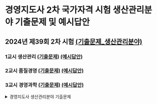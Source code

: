 경영지도사 2차 국가자격 시험 생산관리분야 기출문제 및 예시답안
=============================================================

2024년 제39회 2차 시험 [(기출문제_생산관리분야)](./기출문제.md#39회_생산관리분야)
----------------------
### 1교시 생산관리 [(기출문제)](./기출문제.md#39회_생산관리) [(예시답안)](./예시답안.md#생산관리_문제1_예시답안)
### 2교시 품질경영 [(기출문제)](./기출문제.md#39회_품질경영) [(예시답안)](./예시답안.md#품질경영_문제1_예시답안)
### 3교시 경영과학 [(기출문제)](./기출문제.md#39회_경영과학) [(예시답안)](./예시답안.md#경영과학_문제1_예시답안)

<a id="39회_생산관리_예시답안"></a>
<details>
  <summary>경영지도사 생산관리분야 기출문제</summary>
  <ol>
    <li>
      <a href="#about-the-project">제 39회 2차 시험</a>
      <ul>
        <li><a href="#built-with">생산관리</a></li>
        <ul>
          <li><a href="./기출문제.md#39회_생산관리">(기출문제)</a></li>
          <li><a href="./예시답안.md#39회_생산관리_예시답안">(예시답안)</a></li>
        </ul>
      </ul>
      <ul>
        <li><a href="#built-with">품질경영</a></li>
        <ul>
          <li><a href="./기출문제.md#39회_품질경영">(기출문제)</a></li>
          <li><a href="./예시답안.md#39회_품질경영_예시답안">(예시답안)</a></li>
        </ul>
      </ul>
      <ul>
        <li><a href="#built-with">경영과학</a></li>
        <ul>
          <li><a href="./기출문제.md#39회_경영과학">(기출문제)</a></li>
          <li><a href="./예시답안.md#39회_경영과학_예시답안">(예시답안)</a></li>
        </ul>
      </ul>
    </li>
    <li>
      <a href="#getting-started">Getting Started</a>
      <ul>
        <li><a href="#prerequisites">Prerequisites</a></li>
        <li><a href="#installation">Installation</a></li>
      </ul>
    </li>
    <li><a href="#usage">Usage</a></li>
    <li><a href="#roadmap">Roadmap</a></li>
    <li><a href="#contributing">Contributing</a></li>
    <li><a href="#license">License</a></li>
    <li><a href="#contact">Contact</a></li>
    <li><a href="#acknowledgments">Acknowledgments</a></li>
  </ol>
</details>

